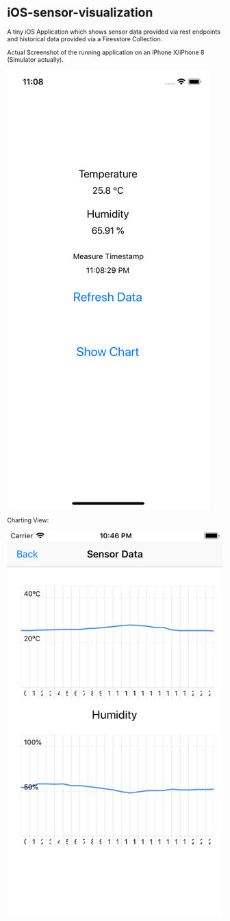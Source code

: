 # iOS-sensor-visualization
A tiny iOS Application which shows sensor data provided via rest endpoints and historical data provided via a Firesstore Collection.

Actual Screenshot of the running application on an iPhone X/iPhone 8 (Simulator actually).

![alt text](https://raw.githubusercontent.com/DonkeyKongJr/iOS-sensor-visualization/master/sensor-visualization.png)

Charting View:

![alt text](https://raw.githubusercontent.com/DonkeyKongJr/iOS-sensor-visualization/master/sensor-visualization-charting.png)

